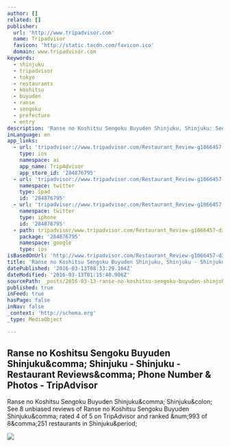 ```yaml
---
author: []
related: []
publisher:
  url: 'http://www.tripadvisor.com'
  name: Tripadvisor
  favicon: 'http://static.tacdn.com/favicon.ico'
  domain: www.tripadvisor.com
keywords:
  - shinjuku
  - tripadvisor
  - tokyo
  - restaurants
  - koshitsu
  - buyuden
  - ranse
  - sengoku
  - prefecture
  - entry
description: 'Ranse no Koshitsu Sengoku Buyuden Shinjuku, Shinjuku: See 8 unbiased reviews of Ranse no Koshitsu Sengoku Buyuden Shinjuku, rated 4 of 5 on TripAdvisor and ranked #993 of 8,251 restaurants in Shinjuku.'
inLanguage: en
app_links:
  - url: 'tripadvisor://www.tripadvisor.com/Restaurant_Review-g1066457-d3821812-Reviews-m33762-Ranse_no_Koshitsu_Sengoku_Buyuden_Shinjuku-Shinjuku_Tokyo_Tokyo_Prefectur.html'
    type: ios
    namespace: ai
    app_name: TripAdvisor
    app_store_id: '284876795'
  - url: 'tripadvisor://www.tripadvisor.com/Restaurant_Review-g1066457-d3821812-Reviews-m33762-Ranse_no_Koshitsu_Sengoku_Buyuden_Shinjuku-Shinjuku_Tokyo_Tokyo_Prefectur.html'
    namespace: twitter
    type: ipad
    id: '284876795'
  - url: 'tripadvisor://www.tripadvisor.com/Restaurant_Review-g1066457-d3821812-Reviews-m33762-Ranse_no_Koshitsu_Sengoku_Buyuden_Shinjuku-Shinjuku_Tokyo_Tokyo_Prefectur.html'
    namespace: twitter
    type: iphone
    id: '284876795'
  - path: tripadvisor/www.tripadvisor.com/Restaurant_Review-g1066457-d3821812-Reviews-m19963-Ranse_no_Koshitsu_Sengoku_Buyuden_Shinjuku-Shinjuku_Tokyo_Tokyo_Prefectur.html
    package: '284876795'
    namespace: google
    type: ios
isBasedOnUrl: 'http://www.tripadvisor.com/Restaurant_Review-g1066457-d3821812-Reviews-Ranse_no_Koshitsu_Sengoku_Buyuden_Shinjuku-Shinjuku_Tokyo_Tokyo_Prefecture_Kanto.html'
title: 'Ranse no Koshitsu Sengoku Buyuden Shinjuku, Shinjuku - Shinjuku - Restaurant Reviews, Phone Number & Photos - TripAdvisor'
datePublished: '2016-03-13T08:33:29.164Z'
dateModified: '2016-03-13T01:15:40.906Z'
sourcePath: _posts/2016-03-13-ranse-no-koshitsu-sengoku-buyuden-shinjuku-shinjuku-shinj.md
published: true
inFeed: true
hasPage: false
inNav: false
_context: 'http://schema.org'
_type: MediaObject

---
```

<article style=""><h1>Ranse no Koshitsu Sengoku Buyuden Shinjuku&amp;comma; Shinjuku - Shinjuku - Restaurant Reviews&amp;comma; Phone Number &amp; Photos - TripAdvisor</h1><p>Ranse no Koshitsu Sengoku Buyuden Shinjuku&amp;comma; Shinjuku&amp;colon; See 8 unbiased reviews of Ranse no Koshitsu Sengoku Buyuden Shinjuku&amp;comma; rated 4 of 5 on TripAdvisor and ranked &amp;num;993 of 8&amp;comma;251 restaurants in Shinjuku&amp;period;</p><img src="http://media-cdn.tripadvisor.com/media/photo-s/07/44/84/00/caption.jpg" /></article>
